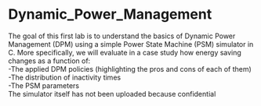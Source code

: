 # Dynamic_Power_Management
The goal of this first lab is to understand the basics of Dynamic Power Management (DPM) using a simple Power State Machine (PSM) simulator in C. More specifically, we will evaluate in a case study how energy saving changes as a function of:\
-The applied DPM policies (highlighting the pros and cons of each of them)\
-The distribution of inactivity times\
-The PSM parameters\
The simulator itself has not been uploaded because confidential
